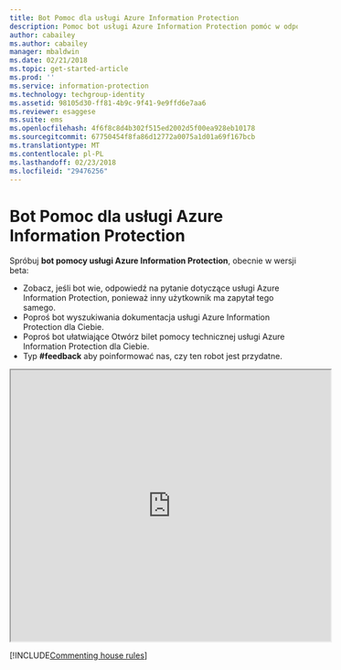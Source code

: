 ```yaml
---
title: Bot Pomoc dla usługi Azure Information Protection
description: Pomoc bot usługi Azure Information Protection pomóc w odpowiedzi na pytania, Wyszukaj dokumenty lub otwarciem biletu pomocy technicznej, jeśli potrzebujesz pomocy technicznej.
author: cabailey
ms.author: cabailey
manager: mbaldwin
ms.date: 02/21/2018
ms.topic: get-started-article
ms.prod: ''
ms.service: information-protection
ms.technology: techgroup-identity
ms.assetid: 98105d30-ff81-4b9c-9f41-9e9ffd6e7aa6
ms.reviewer: esaggese
ms.suite: ems
ms.openlocfilehash: 4f6f8c8d4b302f515ed2002d5f00ea928eb10178
ms.sourcegitcommit: 67750454f8fa86d12772a0075a1d01a69f167bcb
ms.translationtype: MT
ms.contentlocale: pl-PL
ms.lasthandoff: 02/23/2018
ms.locfileid: "29476256"
---
```

# <a name="help-bot-for-azure-information-protection"></a>Bot Pomoc dla usługi Azure Information Protection

Spróbuj **bot pomocy usługi Azure Information Protection**, obecnie w wersji beta:

- Zobacz, jeśli bot wie, odpowiedź na pytanie dotyczące usługi Azure Information Protection, ponieważ inny użytkownik ma zapytał tego samego.
- Poproś bot wyszukiwania dokumentacja usługi Azure Information Protection dla Ciebie.
- Poproś bot ułatwiające Otwórz bilet pomocy technicznej usługi Azure Information Protection dla Ciebie.
- Typ **#feedback** aby poinformować nas, czy ten robot jest przydatne.


<iframe width="560" height="475" src="https://webchat.botframework.com/embed/AIPformalBOT?s=SwZOTnCyj6w.cwA.zYE.Wdf87z08R7NHjtaev84v0nLC0urEfQJ2_5bUgvtIR9Q"></iframe>


[!INCLUDE[Commenting house rules](../includes/houserules.md)]
